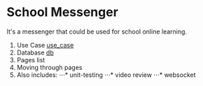 # School Messenger
It's a messenger that could be used for school online learning.
1. Use Case
[use_case](https://github.com/Pet315/school_messenger/blob/main/src/resources/img/use_case.png)
2. Database
[db](https://github.com/Pet315/school_messenger/blob/main/src/resources/img/db.png)
3. Pages list
4. Moving through pages
5. Also includes:
⋅⋅⋅* unit-testing
⋅⋅⋅* video review
⋅⋅⋅* websocket
